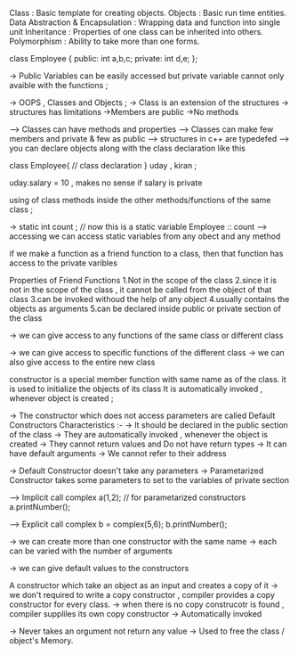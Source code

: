 <!-- Object Oriented Programming Style - OOPS -->

Class : Basic template for creating objects.
Objects : Basic run time entities. 
Data Abstraction & Encapsulation : Wrapping data and function into single unit 
Inheritance : Properties of one class can be inherited into others.
Polymorphism : Ability to take more than one forms. 

class Employee {
    public:
        int a,b,c; 
    private:
        int d,e; 
}; 

-> Public Variables can be easily accessed but private variable cannot only avaible with the functions ;

-> OOPS , Classes and Objects ;
-> Class is an extension of the structures 
-> structures has limitations 
    ->Members are public 
    ->No methods 

--> Classes can have methods and properties 
--> Classes can make few members and private & few as public 
--> structures in c++ are typedefed 
--> you can declare objects along with the class declaration like this 

class Employee{
    // class declaration
} uday , kiran ;

uday.salary = 10 , makes no sense if salary is private 


<!-- Nesting of members  -->
using of class methods inside the other methods/functions of the same class ; 

-> static int count ; // now this is a static variable 
Employee :: count --> accessing 
we can access static variables from any obect and any method

<!-- Friend Functions -->
if we make a function as a friend function to a class, 
then that function has access to the private varibles 

Properties of Friend Functions 
1.Not in the scope of the class 
2.since it is not in the scope of the class , it cannot be called from the object of that class 
3.can be invoked withoud the help of any object 
4.usually contains the objects as arguments 
5.can be declared inside public or private section of the class

-> we can give access to any functions of the same class or different class 

<!-- Friend Classes -->
-> we can give access to specific functions of the different class 
-> we can also give access to the entire new class

<!-- Constructor -->
constructor is a special member function with same name as of the class. 
it is used to initialize the objects of its class
It is automatically invoked , whenever object is created ;

-> The constructor which does not access parameters are called Default Constructors
Characteristics :- 
-> It should be declared in the public section of the class 
-> They are automatically invoked , whenever the object is created 
-> They cannot return values and Do not have return types 
-> It can have default arguments 
-> We cannot refer to their address 

<!-- Default Constructor & Parameterized Constructor  -->
-> Default Constructor doesn't take any parameters 
-> Parametarized Constructor takes some parameters to set to the variables of private section  

--> Implicit call 
complex a(1,2); // for parametarized constructors 
a.printNumber(); 

--> Explicit call 
complex b = complex(5,6); 
b.printNumber(); 


<!-- Constructor Overloading -->
-> we can create more than one constructor with the same name 
-> each can be varied with the number of arguments 


<!-- Constructors with default arguments -->
-> we can give default values to the constructors 

<!-- Copy Constructor -->
A constructor which take an object as an input and creates a copy of it 
-> we don't required to write a copy constructor , compiler provides a copy constructor for every class.
-> when there is no copy construcotr is found , compiler suppliles its own copy constructor 
-> Automatically invoked 

<!-- Destructors -->
-> Never takes an orgument not return any value 
-> Used to free the class / object's Memory. 




